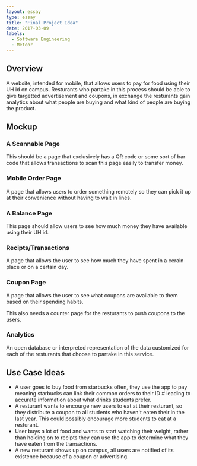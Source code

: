 ```yaml
---
layout: essay
type: essay
title: "Final Project Idea"
date: 2017-03-09
labels:
  - Software Engineering
  - Meteor
---
```


## Overview
A website, intended for mobile, that allows users to pay for food using their UH id on campus. Resturants who partake in this process should be able to give targetted advertisement and coupons, in exchange the resturants gain analytics about what people are buying and what kind of people are buying the product.

## Mockup 

### A Scannable Page

This should be a page that exclusively has a QR code or some sort of bar code that allows transactions to scan this page easily to transfer money. 

### Mobile Order Page

A page that allows users to order something remotely so they can pick it up at their convenience without having to wait in lines. 

### A Balance Page

This page should allow users to see how much money they have available using their UH id. 

### Recipts/Transactions

A page that allows the user to see how much they have spent in a cerain place or on a certain day. 

### Coupon Page

A page that allows the user to see what coupons are available to them based on their spending habits. 

This  also needs a counter page for the resturants to push coupons to the users.

### Analytics

An open database or interpreted representation of the data customized for each of the resturants that choose to partake in this service.

## Use Case Ideas

* A user goes to buy food from starbucks often, they use the app to pay meaning starbucks can link their common orders to their ID # leading to accurate information about what drinks students prefer.
* A resturant wants to encourge new users to eat at their resturant, so they distribute a coupon to all students who haven't eaten their in the last year. This could possibly encourage more students to eat at a resturant.
* User buys a lot of food and wants to start watching their weight, rather than holding on to recipts they can use the app to determine what they have eaten from the transactions.
* A new resturant shows up on campus, all users are notified of its existence because of a coupon or advertising. 
